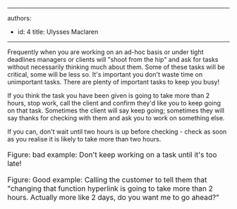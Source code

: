

---
authors:
  - id: 4
    title: Ulysses Maclaren
---




<span class='intro'> Frequently when you are working on an ad-hoc basis or under tight deadlines managers or clients will &quot;shoot from the hip&quot; and ask for tasks without necessarily thinking much about them. Some of these tasks will be critical, some will be less so. It's important you don't waste time on unimportant tasks. There are plenty of important tasks to keep you busy! 
 </span>


  <p>If you think the task you have been given is going to take more than 2 hours, stop work, call the client and confirm they'd like you to keep going on that task. Sometimes the client will say keep going; sometimes they will say thanks for checking with them and ask you to work on something else. </p>
<p>If you can, don't wait until two hours is up before checking - check as soon as you realise it is likely to take more than two hours.<br>
<br>
<img alt="" src="/Standards/Management/RulesToBeingSoftwareConsultants-DealingWithClients/PublishingImages/ManinthePeatBog.jpg" /><br>
<font class="ms-rteCustom-FigureBad" size="+0">Figure&#58; bad example&#58; Don't keep working on a task until it's too late!</font><br>
<br>
<img alt="" src="/Standards/Management/RulesToBeingSoftwareConsultants-DealingWithClients/PublishingImages/bush_on_the_phone.jpg" /><br>
<font class="ms-rteCustom-FigureGood" size="+0">Figure&#58; Good example&#58;&#160;Calling the customer to tell them that &quot;changing that function hyperlink is going to take more than 2 hours. Actually more like 2 days, do you want me to go ahead?&quot;</font></p>



